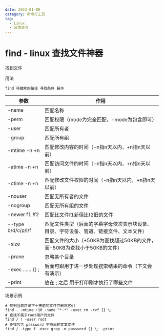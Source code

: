 ```yaml
---
date: 2022-01-09
category: 命令行工具
tag:
  - Linux
  - 日常命令
---
```


# find - linux 查找文件神器

找到文件

用法

```shell
find 待搜索的路径 寻找条件 操作
```

| 参数	                | 作用                                            |
|--------------------|-----------------------------------------------|
| -name              | 	匹配名称                                         |
| -perm              | 	匹配权限（mode为完全匹配，-mode为包含即可）                   |
| -user              | 	匹配所有者                                        |
| -group             | 	匹配所有组                                        |
| -mtime -n +n       | 	匹配修改内容的时间（-n指n天以内，+n指n天以前）                   |
| -atime -n +n       | 	匹配访问文件的时间（-n指n天以内，+n指n天以前）                   |
| -ctime -n +n       | 	匹配修改文件权限的时间（-n指n天以内，+n指n天以前）                 |
| -nouser            | 	匹配无所有者的文件                                    |
| -nogroup           | 	匹配无所有组的文件                                    |
| -newer f1 !f2      | 	匹配比文件f1新但比f2旧的文件                             |
| --type b/d/c/p/l/f | 	匹配文件类型（后面的字幕字母依次表示块设备、目录、字符设备、管道、链接文件、文本文件）  |
| -size	             | 匹配文件的大小（+50KB为查找超过50KB的文件，而-50KB为查找小于50KB的文件） |
| -prune	            | 忽略某个目录                                        |
| -exec …… {} \;	    | 后面可跟用于进一步处理搜索结果的命令（下文会有演示）                    |
| -print	            | 放在 \; 之后 用于打印刚才执行了哪些文件                        |

场景示例

```shell
# 找到当前目录下十天前的文件并删除它们
find . -mtime +10 -name "*.*" -exec rm -rvf {} \;
# 查找不属于root用户的文件
find / ! -user root 
# 查找包含 password 字符串的文本文件
find / -type f -exec grep -n password {} \; -print
```
